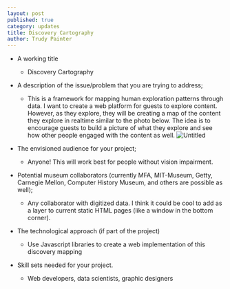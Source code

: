 ```yaml
---
layout: post
published: true
category: updates
title: Discovery Cartography
author: Trudy Painter
---
```

- A working title
    - Discovery Cartography
    
- A description of the issue/problem that you are trying to address;
    - This is a framework for mapping human exploration patterns through data. I want to create a web platform for guests to explore content. However, as they explore, they will be creating a map of the content they explore in realtime similar to the photo below. The idea is to encourage guests to build a picture of what they explore and see how other people engaged with the content as well.
    ![Untitled](https://s3-us-west-2.amazonaws.com/secure.notion-static.com/9f0676c3-34ce-42bc-ba8b-fc2b913c9037/Untitled.png)
    
- The envisioned audience for your project;
    - Anyone! This will work best for people without vision impairment.
    
- Potential museum collaborators (currently MFA, MIT-Museum, Getty, Carnegie Mellon, Computer
History Museum, and others are possible as well);
    - Any collaborator with digitized data. I think it could be cool to add as a layer to current static HTML pages (like a window in the bottom corner).
    
- The technological approach (if part of the project)
    - Use Javascript libraries to create a web implementation of this discovery mapping
    
- Skill sets needed for your project.
    - Web developers, data scientists, graphic designers

